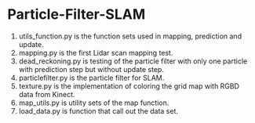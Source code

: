 # Particle-Filter-SLAM
1. utils_function.py is the function sets used in mapping, prediction and update.
2. mapping.py is the first Lidar scan mapping test.
3. dead_reckoning.py is testing of the particle filter with only one particle with prediction step but without update step.
4. particlefilter.py is the particle filter for SLAM. 
5. texture.py is the implementation of coloring the grid map with RGBD data from Kinect.
6. map_utils.py is utility sets of the map function.
7. load_data.py is function that call out the data set. 

